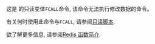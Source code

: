 这是 的只读变体`FCALL`命令, 该命令无法执行修改数据的命令。

有关何时使用此命令与`FCALL`, 请参阅[只读脚本](/docs/manual/programmability/#read-only_scripts).

欲了解更多信息, 请参阅[Redis 函数简介](/topics/functions-intro).
